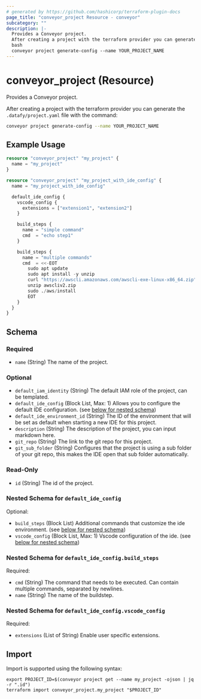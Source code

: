 ```yaml
---
# generated by https://github.com/hashicorp/terraform-plugin-docs
page_title: "conveyor_project Resource - conveyor"
subcategory: ""
description: |-
  Provides a Conveyor project.
  After creating a project with the terraform provider you can generate the .datafy/project.yaml file with the command:
  bash
  conveyor project generate-config --name YOUR_PROJECT_NAME
---
```


# conveyor_project (Resource)

Provides a Conveyor project.

After creating a project with the terraform provider you can generate the `.datafy/project.yaml` file with the command:

```bash
conveyor project generate-config --name YOUR_PROJECT_NAME
```

## Example Usage

```terraform
resource "conveyor_project" "my_project" {
  name = "my_project"
}

resource "conveyor_project" "my_project_with_ide_config" {
  name = "my_project_with_ide_config"

  default_ide_config {
    vscode_config {
      extensions = ["extension1", "extension2"]
    }

    build_steps {
      name = "simple command"
      cmd  = "echo step1"
    }

    build_steps {
      name = "multiple commands"
      cmd  = <<-EOT
        sudo apt update
        sudo apt install -y unzip
        curl "https://awscli.amazonaws.com/awscli-exe-linux-x86_64.zip" -o "awscliv2.zip"
        unzip awscliv2.zip
        sudo ./aws/install
        EOT
    }
  }
}
```

<!-- schema generated by tfplugindocs -->
## Schema

### Required

- `name` (String) The name of the project.

### Optional

- `default_iam_identity` (String) The default IAM role of the project, can be templated.
- `default_ide_config` (Block List, Max: 1) Allows you to configure the default IDE configuration. (see [below for nested schema](#nestedblock--default_ide_config))
- `default_ide_environment_id` (String) The ID of the environment that will be set as default when starting a new IDE for this project.
- `description` (String) The description of the project, you can input markdown here.
- `git_repo` (String) The link to the git repo for this project.
- `git_sub_folder` (String) Configures that the project is using a sub folder of your git repo, this makes the IDE open that sub folder automatically.

### Read-Only

- `id` (String) The id of the project.

<a id="nestedblock--default_ide_config"></a>
### Nested Schema for `default_ide_config`

Optional:

- `build_steps` (Block List) Additional commands that customize the ide environment. (see [below for nested schema](#nestedblock--default_ide_config--build_steps))
- `vscode_config` (Block List, Max: 1) Vscode configuration of the ide. (see [below for nested schema](#nestedblock--default_ide_config--vscode_config))

<a id="nestedblock--default_ide_config--build_steps"></a>
### Nested Schema for `default_ide_config.build_steps`

Required:

- `cmd` (String) The command that needs to be executed. Can contain multiple commands, separated by newlines.
- `name` (String) The name of the buildstep.


<a id="nestedblock--default_ide_config--vscode_config"></a>
### Nested Schema for `default_ide_config.vscode_config`

Required:

- `extensions` (List of String) Enable user specific extensions.

## Import

Import is supported using the following syntax:

```shell
export PROJECT_ID=$(conveyor project get --name my_project -ojson | jq -r ".id")
terraform import conveyor_project.my_project "$PROJECT_ID"
```
